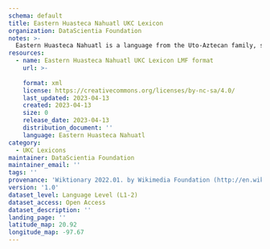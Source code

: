 ```yaml
---
schema: default
title: Eastern Huasteca Nahuatl UKC Lexicon
organization: DataScientia Foundation
notes: >-
  Eastern Huasteca Nahuatl is a language from the Uto-Aztecan family, spoken in North America. The UKC Lexicon of Eastern Huasteca Nahuatl is represented as a lexico-semantic network. It consists of words, word senses, synsets, as well as sense-level and synset-level relationships.
resources:
  - name: Eastern Huasteca Nahuatl UKC Lexicon LMF format
    url: >-
      
    format: xml
    license: https://creativecommons.org/licenses/by-nc-sa/4.0/
    last_updated: 2023-04-13
    created: 2023-04-13
    size: 0
    release_date: 2023-04-13
    distribution_document: ''
    language: Eastern Huasteca Nahuatl
category:
  - UKC Lexicons
maintainer: DataScientia Foundation
maintainer_email: ''
tags: ''
provenance: 'Wiktionary 2022.01. by Wikimedia Foundation (http://en.wiktionary.org); Princeton WordNet 2.1 by Princeton University (https://wordnet.princeton.edu)'
version: '1.0'
dataset_level: Language Level (L1-2)
dataset_access: Open Access
dataset_description: ''
landing_page: ''
latitude_map: 20.92
longitude_map: -97.67
---
```

